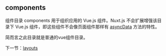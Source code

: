 ## components

组件目录 components 用于组织应用的 Vue.js 组件。Nuxt.js 不会扩展增强该目录下 Vue.js 组件，即这些组件不会像页面组件那样有 [asyncData](https://nuxtjs.org/api/) 方法的特性。

简而言之此目录就是普通的vue组件目录。



下一节：[layouts](https://github.com/se7en-1992/5se7en.com/blob/master/book/layouts.md)